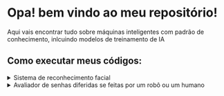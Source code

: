# Opa! bem vindo ao meu repositório!
 Aqui vais encontrar tudo sobre máquinas inteligentes com padrão de conhecimento, inlcuindo modelos de treinamento de IA

## Como executar meus códigos:

<details>
  <summary>Sistema de reconhecimento facial</summary>
 <br>
Dentro do diretório onde o arquivo facetracking.py está localizado, você vai criar uma pasta chamada imagens (Lembrando que o treinar_module.py tem que estar no mesmo diretório que o facetracking.py) <br><br>

<img src="https://raw.githubusercontent.com/savyohenriquedev/Machine-learning/refs/heads/main/Sistema%20de%20reconhecimento%20facial/Directory_images.png" alt="Descrição da imagem" width="200"><br><br>

Depois, dentro da página imagens, você vai criar uma pasta no modelo seu_nome_idade_cargo (é possível criar quantas forem possíveis existir)<br><br>

<img src="https://raw.githubusercontent.com/savyohenriquedev/Machine-learning/refs/heads/main/Sistema%20de%20reconhecimento%20facial/Directory_images_source_1.png" alt="Descrição da imagem" width="700"><br><br>

E dentro dessa(s) pasta(s), você vai colocar fotos (recomendo colocar pelo menos 10 fotos em ângulos diferentes do rosto) do indivíduo pela qual se indentifica a pasta<br><br>

<img src="https://raw.githubusercontent.com/savyohenriquedev/Machine-learning/refs/heads/main/Sistema%20de%20reconhecimento%20facial/Directory_images_source.png" alt="Descrição da imagem" width="400"><br><br>

Feito isso, você vai executar o treinar_module.py primeiro, e depois que finalizar e criar 2 arquivos, você executa o facetracking.py e daí a máquina já foi treinada para reconhecer o rosto.<br><br>

_Vale lembrar que o treinar_module.py serve para treinar a máquina a reonhecer seu rosto, toda vez que você atualizar as fotos da pasta images ou criar um novo usuário, você tem que executá-lo. Os dados processados para treinamento
do módulo ficam salvos nos novos arquvios knn.knl criados_
 
</details>

<details>
  <summary>Avaliador de senhas diferidas se feitas por um robô ou um humano</summary>
 <br>
Este é um projeto simples de inteligência artificial feito só por curiosidade.

A ideia aqui é treinar uma IA para tentar adivinhar se uma senha foi criada por uma pessoa 
ou se foi gerada automaticamente (como aquelas senhas aleatórias que alguns sites criam).

Parece besteira, mas tem lógica: senhas feitas por humanos geralmente seguem padrões, 
como nomes, datas ou sequências do teclado (ex: "joao123", "senha2024", "abc123").
Já as senhas geradas por máquina são bem mais caóticas (ex: "G7#pLx9!Q").

A IA aprende a reconhecer esses padrões com base em alguns critérios simples:
- Quantidade de letras, números e símbolos
- Uso de maiúsculas e minúsculas
- E um pouco de estatística (a chamada "entropia", que mede o quanto a senha parece aleatória)

No final, é só um projetinho leve, mas serve bem como exemplo de:
- Extração de features manuais
- Treinamento de modelo com scikit-learn
- Entrada interativa via terminal
- Classificação binária (humano vs. máquina)

*Não é um sistema de segurança reaaaaal nem tem base em grandes bancos de dados.
É só um experimento para brincar com IA de forma prática e direta.*
</details>
